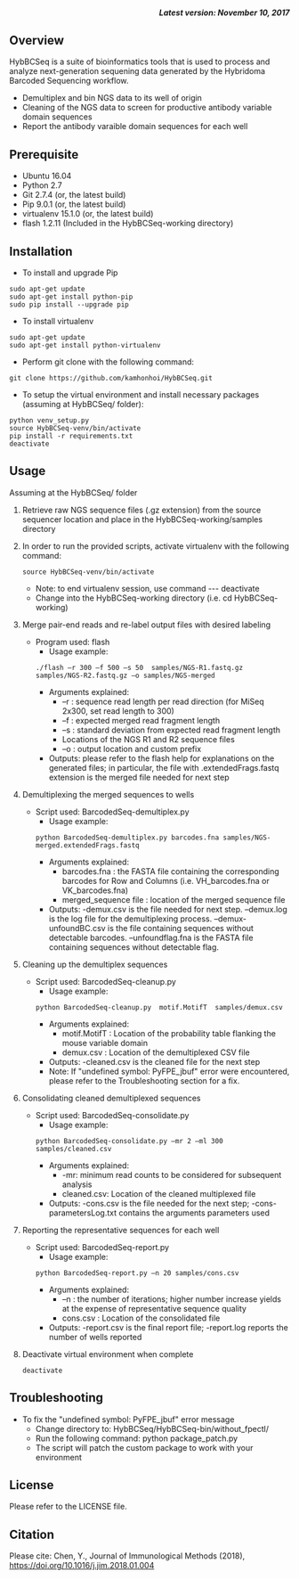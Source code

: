 <h5 align="right">
Latest version: November 10, 2017
</h5>

## Overview

HybBCSeq is a suite of bioinformatics tools that is used to process and analyze next-generation sequening data generated by the Hybridoma Barcoded Sequencing workflow.

- Demultiplex and bin NGS data to its well of origin
- Cleaning of the NGS data to screen for productive antibody variable domain sequences
- Report the antibody varaible domain sequences for each well

## Prerequisite

- Ubuntu 16.04
- Python 2.7
- Git 2.7.4 (or, the latest build)
- Pip 9.0.1 (or, the latest build)
- virtualenv 15.1.0 (or, the latest build)
- flash 1.2.11 (Included in the HybBCSeq-working directory)

## Installation
- To install and upgrade Pip
```
sudo apt-get update
sudo apt-get install python-pip
sudo pip install --upgrade pip
```
- To install virtualenv
```
sudo apt-get update
sudo apt-get install python-virtualenv
```
- Perform git clone with the following command:
```
git clone https://github.com/kamhonhoi/HybBCSeq.git
```
- To setup the virtual environment and install necessary packages (assuming at HybBCSeq/ folder):
```
python venv_setup.py
source HybBCSeq-venv/bin/activate
pip install -r requirements.txt
deactivate
```

## Usage
Assuming at the HybBCSeq/ folder
1.  Retrieve raw NGS sequence files (.gz extension) from the source sequencer location and place in the HybBCSeq-working/samples directory

2.  In order to run the provided scripts, activate virtualenv with the following command:
      ```
      source HybBCSeq-venv/bin/activate
      ```
    - Note: to end virtualenv session, use command --- deactivate
    - Change into the HybBCSeq-working directory (i.e. cd HybBCSeq-working)

3. Merge pair-end reads and re-label output files with desired labeling 
   - Program used: flash
     - Usage example:
     ```
     ./flash –r 300 –f 500 –s 50  samples/NGS-R1.fastq.gz samples/NGS-R2.fastq.gz –o samples/NGS-merged
     ```
     - Arguments explained:
       -	–r : sequence read length per read direction (for MiSeq 2x300, set read length to 300)
       -	–f : expected merged read fragment length
       -	–s : standard deviation from expected read fragment length
       -	Locations of the NGS R1 and R2 sequence files
       -	–o : output location and custom prefix
     - Outputs: please refer to the flash help for explanations on the generated files; in particular, the file with .extendedFrags.fastq extension is the merged file needed for next step 
 
4. Demultiplexing the merged sequences to wells
   - Script used: BarcodedSeq-demultiplex.py
     - Usage example:
     ```
     python BarcodedSeq-demultiplex.py barcodes.fna samples/NGS-merged.extendedFrags.fastq
     ```
     - Arguments explained:
       -	barcodes.fna : the FASTA file containing the corresponding barcodes for Row and Columns (i.e. VH_barcodes.fna or VK_barcodes.fna)
       -	merged_sequence file : location of the merged sequence file
     - Outputs: -demux.csv is the file needed for next step. –demux.log is the log file for the demultiplexing process. –demux-unfoundBC.csv is the file containing sequences without detectable barcodes. –unfoundflag.fna is the FASTA file containing sequences without detectable flag.
       
5. Cleaning up the demultiplex sequences
   - Script used: BarcodedSeq-cleanup.py
     - Usage example:
     ```
     python BarcodedSeq-cleanup.py  motif.MotifT  samples/demux.csv
     ```
     - Arguments explained:
       -    motif.MotifT : Location of the probability table flanking the mouse variable domain
       -	demux.csv : Location of the demultiplexed CSV file
     - Outputs: -cleaned.csv is the cleaned file for the next step
     - Note: If "undefined symbol: PyFPE_jbuf" error were encountered, please refer to the Troubleshooting section for a fix.

6. Consolidating cleaned demultiplexed sequences
   - Script used: BarcodedSeq-consolidate.py
     - Usage example:
     ```
     python BarcodedSeq-consolidate.py –mr 2 –ml 300 samples/cleaned.csv
     ```
     - Arguments explained:
       -	-mr: minimum read counts to be considered for subsequent analysis
       -	cleaned.csv: Location of the cleaned multiplexed file
     - Outputs: -cons.csv is the file needed for the next step; -cons-parametersLog.txt contains the arguments parameters used

7. Reporting the representative sequences for each well
   - Script used: BarcodedSeq-report.py
     - Usage example:
     ```
     python BarcodedSeq-report.py –n 20 samples/cons.csv
     ```
     - Arguments explained:
       -	–n : the number of iterations; higher number increase yields at the expense of representative sequence quality
       -	cons.csv : Location of the consolidated file
     - Outputs: -report.csv is the final report file; -report.log reports the number of wells reported

8. Deactivate virtual environment when complete
     ```
     deactivate
     ```

## Troubleshooting
   - To fix the "undefined symbol: PyFPE_jbuf" error message
     - Change directory to: HybBCSeq/HybBCSeq-bin/without_fpectl/
     - Run the following command: python package_patch.py
     - The script will patch the custom package to work with your environment

## License
Please refer to the LICENSE file.

## Citation
Please cite:
Chen, Y., Journal of Immunological Methods (2018), https://doi.org/10.1016/j.jim.2018.01.004
